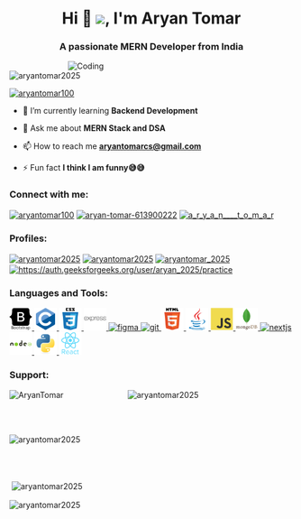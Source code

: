 <h1 align="center">Hi 👋 <img width="30" src="https://raw.githubusercontent.com/TheDudeThatCode/TheDudeThatCode/master/Assets/Earth.gif">, I'm Aryan Tomar</h1>
<h3 align="center">A passionate MERN Developer from India</h3>
<img align="right" alt="Coding" width="400" src="https://camo.githubusercontent.com/8bf6f6d78abc81fcf9c49f10649423e73ea44bc248e83aaae8759d401c829a84/68747470733a2f2f70687973696373677572756b756c2e66696c65732e776f726470726573732e636f6d2f323031392f30322f6368617261637465722d312e676966">
<p align="left"> <img src="https://komarev.com/ghpvc/?username=aryantomar2025&label=Profile%20views&color=0e75b6&style=flat" alt="aryantomar2025" /> </p>

<p align="left"> <a href="https://twitter.com/aryantomar100" target="blank"><img src="https://img.shields.io/twitter/follow/aryantomar100?logo=twitter&style=for-the-badge" alt="aryantomar100" /></a> </p>

- 🌱 I’m currently learning **Backend Development**

- 💬 Ask me about **MERN Stack and DSA**

- 📫 How to reach me **aryantomarcs@gmail.com**

- ⚡ Fun fact **I think I am funny😅😅**

<h3 align="left">Connect with me:</h3>
<p align="left">
<a href="https://twitter.com/aryantomar100" target="blank"><img align="center" src="https://raw.githubusercontent.com/rahuldkjain/github-profile-readme-generator/master/src/images/icons/Social/twitter.svg" alt="aryantomar100" height="30" width="40" /></a>
<a href="https://linkedin.com/in/aryan-tomar-613900222" target="blank"><img align="center" src="https://raw.githubusercontent.com/rahuldkjain/github-profile-readme-generator/master/src/images/icons/Social/linked-in-alt.svg" alt="aryan-tomar-613900222" height="30" width="40" /></a>
<a href="https://instagram.com/a_r_y_a_n____t_o_m_a_r" target="blank"><img align="center" src="https://raw.githubusercontent.com/rahuldkjain/github-profile-readme-generator/master/src/images/icons/Social/instagram.svg" alt="a_r_y_a_n____t_o_m_a_r" height="30" width="40" /></a>
<h3 align="left">Profiles:</h3>
<a href="https://www.codechef.com/users/aryantomar2025" target="blank"><img align="center" src="https://cdn.jsdelivr.net/npm/simple-icons@3.1.0/icons/codechef.svg" alt="aryantomar2025" height="30" width="40" /></a>
<a href="https://www.hackerrank.com/aryantomar2025" target="blank"><img align="center" src="https://raw.githubusercontent.com/rahuldkjain/github-profile-readme-generator/master/src/images/icons/Social/hackerrank.svg" alt="aryantomar2025" height="30" width="40" /></a>
<a href="https://www.leetcode.com/aryantomar_2025" target="blank"><img align="center" src="https://raw.githubusercontent.com/rahuldkjain/github-profile-readme-generator/master/src/images/icons/Social/leet-code.svg" alt="aryantomar_2025" height="30" width="40" /></a>
<a href="https://auth.geeksforgeeks.org/user/https://auth.geeksforgeeks.org/user/aryan_2025/practice" target="blank"><img align="center" src="https://raw.githubusercontent.com/rahuldkjain/github-profile-readme-generator/master/src/images/icons/Social/geeks-for-geeks.svg" alt="https://auth.geeksforgeeks.org/user/aryan_2025/practice" height="30" width="40" /></a>
</p>

<h3 align="left">Languages and Tools:</h3>
<p align="left"> <a href="https://getbootstrap.com" target="_blank" rel="noreferrer"> <img src="https://raw.githubusercontent.com/devicons/devicon/master/icons/bootstrap/bootstrap-plain-wordmark.svg" alt="bootstrap" width="40" height="40"/> </a> <a href="https://www.cprogramming.com/" target="_blank" rel="noreferrer"> <img src="https://raw.githubusercontent.com/devicons/devicon/master/icons/c/c-original.svg" alt="c" width="40" height="40"/> </a> <a href="https://www.w3schools.com/css/" target="_blank" rel="noreferrer"> <img src="https://raw.githubusercontent.com/devicons/devicon/master/icons/css3/css3-original-wordmark.svg" alt="css3" width="40" height="40"/> </a> <a href="https://expressjs.com" target="_blank" rel="noreferrer"> <img src="https://raw.githubusercontent.com/devicons/devicon/master/icons/express/express-original-wordmark.svg" alt="express" width="40" height="40"/> </a> <a href="https://www.figma.com/" target="_blank" rel="noreferrer"> <img src="https://www.vectorlogo.zone/logos/figma/figma-icon.svg" alt="figma" width="40" height="40"/> </a> <a href="https://git-scm.com/" target="_blank" rel="noreferrer"> <img src="https://www.vectorlogo.zone/logos/git-scm/git-scm-icon.svg" alt="git" width="40" height="40"/> </a> <a href="https://www.w3.org/html/" target="_blank" rel="noreferrer"> <img src="https://raw.githubusercontent.com/devicons/devicon/master/icons/html5/html5-original-wordmark.svg" alt="html5" width="40" height="40"/> </a> <a href="https://www.java.com" target="_blank" rel="noreferrer"> <img src="https://raw.githubusercontent.com/devicons/devicon/master/icons/java/java-original.svg" alt="java" width="40" height="40"/> </a> <a href="https://developer.mozilla.org/en-US/docs/Web/JavaScript" target="_blank" rel="noreferrer"> <img src="https://raw.githubusercontent.com/devicons/devicon/master/icons/javascript/javascript-original.svg" alt="javascript" width="40" height="40"/> </a> <a href="https://www.mongodb.com/" target="_blank" rel="noreferrer"> <img src="https://raw.githubusercontent.com/devicons/devicon/master/icons/mongodb/mongodb-original-wordmark.svg" alt="mongodb" width="40" height="40"/> </a> <a href="https://nextjs.org/" target="_blank" rel="noreferrer"> <img src="https://cdn.worldvectorlogo.com/logos/nextjs-2.svg" alt="nextjs" width="40" height="40"/> </a> <a href="https://nodejs.org" target="_blank" rel="noreferrer"> <img src="https://raw.githubusercontent.com/devicons/devicon/master/icons/nodejs/nodejs-original-wordmark.svg" alt="nodejs" width="40" height="40"/> </a> <a href="https://www.python.org" target="_blank" rel="noreferrer"> <img src="https://raw.githubusercontent.com/devicons/devicon/master/icons/python/python-original.svg" alt="python" width="40" height="40"/> </a> <a href="https://reactjs.org/" target="_blank" rel="noreferrer"> <img src="https://raw.githubusercontent.com/devicons/devicon/master/icons/react/react-original-wordmark.svg" alt="react" width="40" height="40"/> </a> </p>

<h3 align="left">Support:</h3>
<p><a href="https://www.buymeacoffee.com/AryanTomar "> <img align="left" src="https://cdn.buymeacoffee.com/buttons/v2/default-yellow.png" height="45" width="210" alt="AryanTomar " /></a><a href="https://ko-fi.com/aryantomar2025"> <img align="left" src="https://cdn.ko-fi.com/cdn/kofi3.png?v=3" height="45" width="210" alt="aryantomar2025" /></a></p><br><br>

<br><p><img align="left" src="https://github-readme-stats.vercel.app/api/top-langs?username=aryantomar2025&show_icons=true&locale=en&layout=compact" alt="aryantomar2025" /></p>

<br><br><br><br><p>&nbsp;<img align="center" src="https://github-readme-stats.vercel.app/api?username=aryantomar2025&show_icons=true&locale=en" alt="aryantomar2025" /></p>

<p><img align="center" src="https://github-readme-streak-stats.herokuapp.com/?user=aryantomar2025&" alt="aryantomar2025" /></p>

